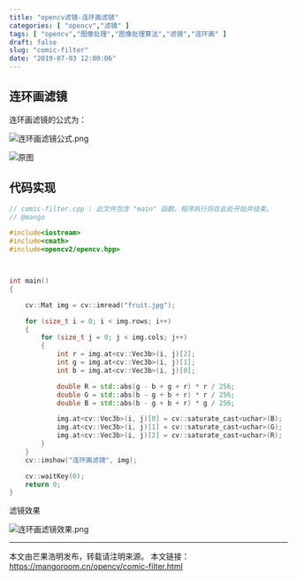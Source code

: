 ```yaml
---
title: "opencv滤镜-连环画滤镜"
categories: [ "opencv","滤镜" ]
tags: [ "opencv","图像处理","图像处理算法","滤镜","连环画" ]
draft: false
slug: "comic-filter"
date: "2019-07-03 12:00:06"
---
```


## 连环画滤镜

连环画滤镜的公式为：

![连环画滤镜公式.png][1]

![原图](https://mangoroom.cn/usr/uploads/2019/07/3135764183.jpg)

## 代码实现

```c++
// comic-filter.cpp : 此文件包含 "main" 函数。程序执行将在此处开始并结束。
// @mango

#include<iostream>
#include<cmath>
#include<opencv2/opencv.hpp>



int main()
{

	cv::Mat img = cv::imread("fruit.jpg");

	for (size_t i = 0; i < img.rows; i++)
	{
		for (size_t j = 0; j < img.cols; j++)
		{
			int r = img.at<cv::Vec3b>(i, j)[2];
			int g = img.at<cv::Vec3b>(i, j)[1];
			int b = img.at<cv::Vec3b>(i, j)[0];

			double R = std::abs(g - b + g + r) * r / 256;
			double G = std::abs(b - g + b + r) * r / 256;
			double B = std::abs(b - g + b + r) * g / 256;

			img.at<cv::Vec3b>(i, j)[0] = cv::saturate_cast<uchar>(B);
			img.at<cv::Vec3b>(i, j)[1] = cv::saturate_cast<uchar>(G);
			img.at<cv::Vec3b>(i, j)[2] = cv::saturate_cast<uchar>(R);
		}
	}
	cv::imshow("连环画滤镜", img);

	cv::waitKey(0);
	return 0;
}
```

滤镜效果

![连环画滤镜效果.png][2]

---

本文由芒果浩明发布，转载请注明来源。
本文链接：https://mangoroom.cn/opencv/comic-filter.html

  [1]: https://mangoroom.cn/usr/uploads/2019/07/720430173.png
  [2]: https://mangoroom.cn/usr/uploads/2019/07/2420844271.png